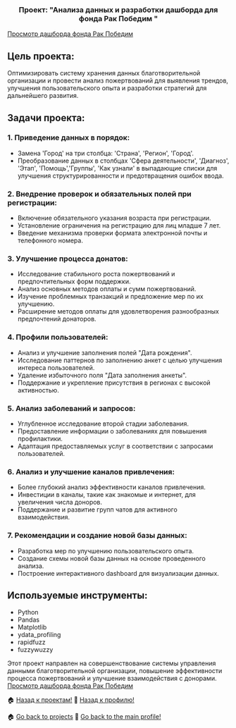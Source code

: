 <h3 align="center">Проект: "Анализа данных и разработки дашборда для фонда Рак Победим "</h3>


<a href="https://lookerstudio.google.com/reporting/ccecfff9-53b8-4d73-a536-55ff3f3554f4"> Просмотр дашборда  фонда Рак Победим </a>



## Цель проекта:
Оптимизировать систему хранения данных благотворительной организации и провести анализ пожертвований для выявления трендов, улучшения пользовательского опыта и разработки стратегий для дальнейшего развития.

## Задачи проекта:

### 1. Приведение данных в порядок:
   - Замена 'Город' на три столбца: 'Страна', 'Регион', 'Город'.
   - Преобразование данных в столбцах 'Сфера деятельности', 'Диагноз', 'Этап',  'Помощь','Группы', 'Как узнали' в выпадающие списки для улучшения структурированности и предотвращения ошибок ввода.

### 2. Внедрение проверок и обязательных полей при регистрации:
   - Включение обязательного указания возраста при регистрации.
   - Установление ограничения на регистрацию для лиц младше 7 лет.
   - Введение механизма проверки формата электронной почты и телефонного номера.

### 3. Улучшение процесса донатов:
   - Исследование стабильного роста пожертвований и предпочтительных форм поддержки.
   - Анализ основных методов оплаты и сумм пожертвований.
   - Изучение проблемных транзакций и предложение мер по их улучшению.
   - Расширение методов оплаты для удовлетворения разнообразных предпочтений донаторов.

### 4. Профили пользователей:
   - Анализ и улучшение заполнения полей "Дата рождения".
   - Исследование паттернов по заполнению анкет с целью улучшения интереса пользователей.
   - Удаление избыточного поля "Дата заполнения анкеты".
   - Поддержание и укрепление присутствия в регионах с высокой активностью.

### 5. Анализ заболеваний и запросов:
   - Углубленное исследование второй стадии заболевания.
   - Предоставление информации о заболеваниях для повышения профилактики.
   - Адаптация предоставляемых услуг в соответствии с запросами пользователей.

### 6. Анализ и улучшение каналов привлечения:
   - Более глубокий анализ эффективности каналов привлечения.
   - Инвестиции в каналы, такие как знакомые и интернет, для увеличения числа доноров.
   - Поддержание и развитие групп чатов для активного взаимодействия.

### 7. Рекомендации и создание новой базы данных:
   - Разработка мер по улучшению пользовательского опыта.
   - Создание схемы новой базы данных на основе проведенного анализа.
   - Построение интерактивного dashboard для визуализации данных.

## Используемые инструменты:
- Python
- Pandas
- Matplotlib
- ydata_profiling
- rapidfuzz 
- fuzzywuzzy 

Этот проект направлен на совершенствование системы управления данными благотворительной организации, повышение эффективности процесса пожертвований и улучшение взаимодействия с донорами.
<a href="https://lookerstudio.google.com/reporting/ccecfff9-53b8-4d73-a536-55ff3f3554f4"> Просмотр дашборда  фонда Рак Победим </a>


🏠  <a href="https://github.com/MalykhinViktor/Date_analytics_real_data">Назад к проектам!</a>
:office:  <a href="https://github.com/MalykhinViktor" target="_blank">Назад к профилю!</a>




🏠  <a href="https://github.com/MalykhinViktor/Date_analytics_real_data">Go back to projects</a>
:office:  <a href="https://github.com/MalykhinViktor" target="_blank"> Go back to the main profile!</a>





